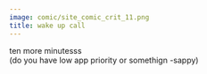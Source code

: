 ```yaml
---
image: comic/site_comic_crit_11.png
title: wake up call
---
```

ten more minutesss  
(do you have low app priority or somethign -sappy)
